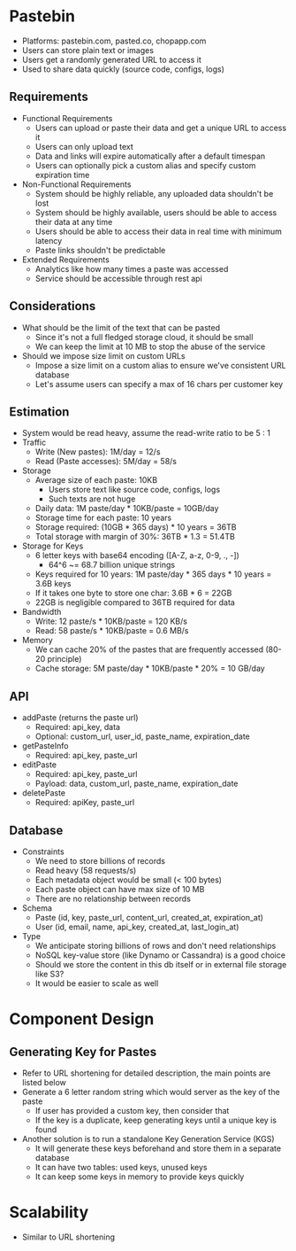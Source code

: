 # Pastebin
- Platforms: pastebin.com, pasted.co, chopapp.com
- Users can store plain text or images
- Users get a randomly generated URL to access it
- Used to share data quickly (source code, configs, logs)

## Requirements
- Functional Requirements
  - Users can upload or paste their data and get a unique URL to access it
  - Users can only upload text
  - Data and links will expire automatically after a default timespan
  - Users can optionally pick a custom alias and specify custom expiration time
- Non-Functional Requirements
  - System should be highly reliable, any uploaded data shouldn't be lost
  - System should be highly available, users should be able to access their data at any time
  - Users should be able to access their data in real time with minimum latency
  - Paste links shouldn't be predictable
- Extended Requirements
  - Analytics like how many times a paste was accessed
  - Service should be accessible through rest api

## Considerations
- What should be the limit of the text that can be pasted
  - Since it's not a full fledged storage cloud, it should be small
  - We can keep the limit at 10 MB to stop the abuse of the service
- Should we impose size limit on custom URLs
  - Impose a size limit on a custom alias to ensure we've consistent URL database
  - Let's assume users can specify a max of 16 chars per customer key

## Estimation
- System would be read heavy, assume the read-write ratio to be 5 : 1
- Traffic
  - Write (New pastes): 1M/day = 12/s
  - Read (Paste accesses): 5M/day = 58/s
- Storage
  - Average size of each paste: 10KB
    - Users store text like source code, configs, logs
    - Such texts are not huge
  - Daily data: 1M paste/day * 10KB/paste = 10GB/day
  - Storage time for each paste: 10 years
  - Storage required: (10GB * 365 days) * 10 years = 36TB
  - Total storage with margin of 30%: 36TB * 1.3 = 51.4TB
- Storage for Keys
  - 6 letter keys with base64 encoding ([A-Z, a-z, 0-9, ., -])
    - 64^6 ~= 68.7 billion unique strings
  - Keys required for 10 years: 1M paste/day * 365 days * 10 years = 3.6B keys
  - If it takes one byte to store one char: 3.6B * 6 = 22GB
  - 22GB is negligible compared to 36TB required for data
- Bandwidth
  - Write: 12 paste/s * 10KB/paste = 120 KB/s
  - Read: 58 paste/s * 10KB/paste = 0.6 MB/s
- Memory
  - We can cache 20% of the pastes that are frequently accessed (80-20 principle)
  - Cache storage: 5M paste/day * 10KB/paste * 20% = 10 GB/day

## API
- addPaste (returns the paste url)
  - Required: api_key, data
  - Optional: custom_url, user_id, paste_name, expiration_date
- getPasteInfo
  - Required: api_key, paste_url
- editPaste
  - Required: api_key, paste_url
  - Payload: data, custom_url, paste_name, expiration_date
- deletePaste
  - Required: apiKey, paste_url

## Database
- Constraints
  - We need to store billions of records
  - Read heavy (58 requests/s)
  - Each metadata object would be small (< 100 bytes)
  - Each paste object can have max size of 10 MB
  - There are no relationship between records
- Schema
  - Paste (id, key, paste_url, content_url, created_at, expiration_at)
  - User (id, email, name, api_key, created_at, last_login_at)
- Type
  - We anticipate storing billions of rows and don't need relationships
  - NoSQL key-value store (like Dynamo or Cassandra) is a good choice
  - Should we store the content in this db itself or in external file storage like S3?
  - It would be easier to scale as well

# Component Design
## Generating Key for Pastes
- Refer to URL shortening for detailed description, the main points are listed below
- Generate a 6 letter random string which would server as the key of the paste
  - If user has provided a custom key, then consider that
  - If the key is a duplicate, keep generating keys until a unique key is found
- Another solution is to run a standalone Key Generation Service (KGS)
  - It will generate these keys beforehand and store them in a separate database
  - It can have two tables: used keys, unused keys
  - It can keep some keys in memory to provide keys quickly

# Scalability
- Similar to URL shortening
